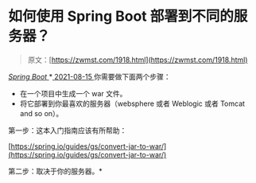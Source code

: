 <!--yml
category: 未分类
date: 0001-01-01 00:00:00
--->

# 如何使用 Spring Boot 部署到不同的服务器？

> 原文：[https://zwmst.com/1918.html](https://zwmst.com/1918.html)

   [ *Spring Boot* ](https://zwmst.com/spring-boot)*[ <time datetime="2021-08-15T16:50:55+08:00"> 2021-08-15 </time> ](https://zwmst.com/1918.html)  你需要做下面两个步骤：

*   在一个项目中生成一个 war 文件。
*   将它部署到你最喜欢的服务器（websphere 或者 Weblogic 或者 Tomcat and so on）。

第一步：这本入门指南应该有所帮助：

[https://spring.io/guides/gs/convert-jar-to-war/](https://spring.io/guides/gs/convert-jar-to-war/)

第二步：取决于你的服务器。*